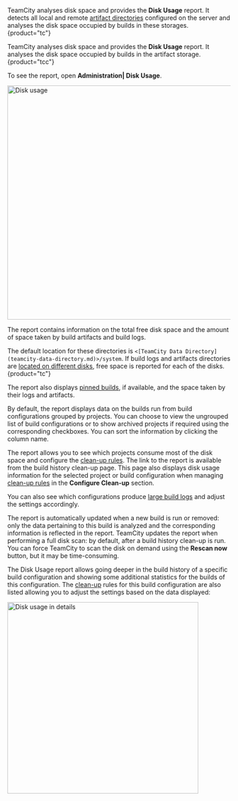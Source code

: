 [//]: # (title: Disk Usage)
[//]: # (auxiliary-id: Disk Usage)

TeamCity analyses disk space and provides the __Disk Usage__ report. It detects all local and remote [artifact directories](configuring-artifacts-storage.md) configured on the server and analyses the disk space occupied by builds in these storages.
{product="tc"}

TeamCity analyses disk space and provides the __Disk Usage__ report. It analyses the disk space occupied by builds in the artifact storage.
{product="tcc"}

To see the report, open __Administration| Disk Usage__.

<img src="DiskUsage.png" width="527" alt="Disk usage"/>

The report contains information on the total free disk space and the amount of space taken by build artifacts and build logs.

The default location for these directories is `<[TeamCity Data Directory](teamcity-data-directory.md)>/system`. If build logs and artifacts directories are [located on different disks](teamcity-data-directory.md#Recommendations+as+to+choosing+Data+Directory+Location), free space is reported for each of the disks.
{product="tc"}

The report also displays [pinned builds](pinned-build.md), if available, and the space taken by their logs and artifacts.

By default, the report displays data on the builds run from build configurations grouped by projects. You can choose to view the ungrouped list of build configurations or to show archived projects if required using the corresponding checkboxes. You can sort the information by clicking the column name.

The report allows you to see which projects consume most of the disk space and configure the [clean-up rules](clean-up.md). The link to the report is available from the build history clean-up page. This page also displays disk usage information for the selected project or build configuration when managing [clean-up rules](clean-up.md) in the __Configure Clean-up__ section.

You can also see which configurations produce [large build logs](server-health.md#Configurations+with+Large+Build+Logs) and adjust the settings accordingly.

The report is automatically updated when a new build is run or removed: only the data pertaining to this build is analyzed and the corresponding information is reflected in the report. TeamCity updates the report when performing a full disk scan: by default, after a build history clean-up is run. You can force TeamCity to scan the disk on demand using the __Rescan now__ button, but it may be time-consuming.

The Disk Usage report allows going deeper in the build history of a specific build configuration and showing some additional statistics for the builds of this configuration. The [clean-up](clean-up.md) rules for this build configuration are also listed allowing you to adjust the settings based on the data displayed:

<img src="DiskUsageDetails.png" width="431" alt="Disk usage in details"/>